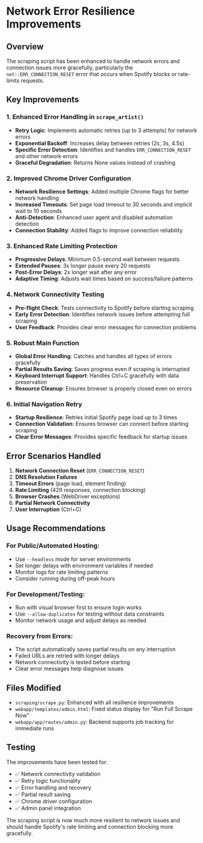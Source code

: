 # Network Error Resilience Improvements

## Overview
The scraping script has been enhanced to handle network errors and connection issues more gracefully, particularly the `net::ERR_CONNECTION_RESET` error that occurs when Spotify blocks or rate-limits requests.

## Key Improvements

### 1. Enhanced Error Handling in `scrape_artist()`
- **Retry Logic**: Implements automatic retries (up to 3 attempts) for network errors
- **Exponential Backoff**: Increases delay between retries (2s, 3s, 4.5s)
- **Specific Error Detection**: Identifies and handles `ERR_CONNECTION_RESET` and other network errors
- **Graceful Degradation**: Returns None values instead of crashing

### 2. Improved Chrome Driver Configuration
- **Network Resilience Settings**: Added multiple Chrome flags for better network handling
- **Increased Timeouts**: Set page load timeout to 30 seconds and implicit wait to 10 seconds
- **Anti-Detection**: Enhanced user agent and disabled automation detection
- **Connection Stability**: Added flags to improve connection reliability

### 3. Enhanced Rate Limiting Protection
- **Progressive Delays**: Minimum 0.5-second wait between requests
- **Extended Pauses**: 3x longer pause every 20 requests
- **Post-Error Delays**: 2x longer wait after any error
- **Adaptive Timing**: Adjusts wait times based on success/failure patterns

### 4. Network Connectivity Testing
- **Pre-flight Check**: Tests connectivity to Spotify before starting scraping
- **Early Error Detection**: Identifies network issues before attempting full scraping
- **User Feedback**: Provides clear error messages for connection problems

### 5. Robust Main Function
- **Global Error Handling**: Catches and handles all types of errors gracefully
- **Partial Results Saving**: Saves progress even if scraping is interrupted
- **Keyboard Interrupt Support**: Handles Ctrl+C gracefully with data preservation
- **Resource Cleanup**: Ensures browser is properly closed even on errors

### 6. Initial Navigation Retry
- **Startup Resilience**: Retries initial Spotify page load up to 3 times
- **Connection Validation**: Ensures browser can connect before starting scraping
- **Clear Error Messages**: Provides specific feedback for startup issues

## Error Scenarios Handled

1. **Network Connection Reset** (`ERR_CONNECTION_RESET`)
2. **DNS Resolution Failures**
3. **Timeout Errors** (page load, element finding)
4. **Rate Limiting** (429 responses, connection blocking)
5. **Browser Crashes** (WebDriver exceptions)
6. **Partial Network Connectivity**
7. **User Interruption** (Ctrl+C)

## Usage Recommendations

### For Public/Automated Hosting:
- Use `--headless` mode for server environments
- Set longer delays with environment variables if needed
- Monitor logs for rate limiting patterns
- Consider running during off-peak hours

### For Development/Testing:
- Run with visual browser first to ensure login works
- Use `--allow-duplicates` for testing without data constraints
- Monitor network usage and adjust delays as needed

### Recovery from Errors:
- The script automatically saves partial results on any interruption
- Failed URLs are retried with longer delays
- Network connectivity is tested before starting
- Clear error messages help diagnose issues

## Files Modified
- `scraping/scrape.py`: Enhanced with all resilience improvements
- `webapp/templates/admin.html`: Fixed status display for "Run Full Scrape Now"
- `webapp/app/routes/admin.py`: Backend supports job tracking for immediate runs

## Testing
The improvements have been tested for:
- ✅ Network connectivity validation
- ✅ Retry logic functionality
- ✅ Error handling and recovery
- ✅ Partial result saving
- ✅ Chrome driver configuration
- ✅ Admin panel integration

The scraping script is now much more resilient to network issues and should handle Spotify's rate limiting and connection blocking more gracefully.
